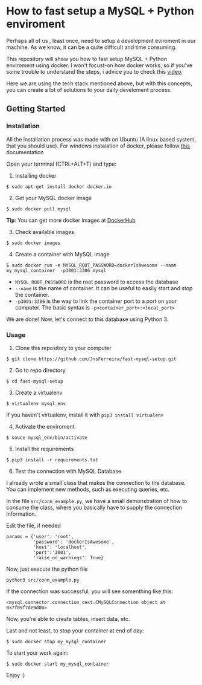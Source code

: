 # How to fast setup a MySQL + Python enviroment

Perhaps all of us , least once, need to setup a development eviroment in our machine. As we know, it can be a quite difficult and time consuming.

This repository will show you how to fast setup MySQL + Python enviroment using docker. I won't focust-on how docker works, so if you've some trouble to understand the steps, i advice you to check this [video](https://www.youtube.com/watch?v=3c-iBn73dDE&ab_channel=TechWorldwithNana).

Here we are using the tech stack mentioned above, but with this concepts, you can create a lot of solutions to your daily develoment process.

## Getting Started


### Installation

All the installation process was made with on Ubuntu (A linux based system, that you should use). For windows instalation of docker, please follow [this](https://docs.docker.com/docker-for-windows/install/) documentation
 

Open your terminal (CTRL+ALT+T) and type:


1. Installing docker

```
$ sudo apt-get install docker docker.io
```

2. Get your MySQL docker image

```
$ sudo docker pull mysql
```

**Tip**: You can get more docker images at [DockerHub](https://hub.docker.com/)

3. Check available images

```
$ sudo docker images
```

4. Create a container with MySQL image

```
$ sudo docker run -e MYSQL_ROOT_PASSWORD=dockerIsAwesome --name my_mysql_container  -p3001:3306 mysql
```

- `MYSQL_ROOT_PASSWORD` is the root password to access the database
- `--name` is the name of container. It can be useful to easily start and stop the container.
- `-p3001:3306` is the way to link the container port to a port on your computer. The basic syntax is `-p<container_port>:<local_port>`

We are done! Now, let's connect to this database using Python 3.

### Usage

1. Clone this repository to your computer

```
$ git clone https://github.com/JnsFerreira/fast-mysql-setup.git
```

2. Go to repo directory

```
$ cd fast-mysql-setup
```

3. Create a virtualenv 

```
$ virtualenv mysql_env
```

If you haven't virtualenv, install it with `pip3 install virtualenv`


4. Activate the enviroment

```
$ souce mysql_env/bin/activate
```

5. Install the requirements

```
$ pip3 install -r requirements.txt
```

6. Test the connection with MySQL Database

I already wrote a small class that makes the connection to the database.
You can implement new methods, such as executing queries, etc.

In the file `src/conn_example.py`, we have a small demonstration of how to consume the class, where you basically have to supply the connection information.

Edit the file, if needed

```
params = {'user': 'root',
          'password': 'dockerIsAwesome',
          'host': 'localhost',
          'port':'3001',
          'raise_on_warnings': True}
```
Now, just execute the python file

```
python3 src/conn_example.py
```

If the connection was successful, you will see somenthing like this:

```
<mysql.connector.connection_cext.CMySQLConnection object at 0x7f09f7de9d00>
```

Now, you're able to create tables, insert data, etc.


Last and not least, to stop your container at end of day:

```
$ sudo docker stop my_mysql_container
```

To start your work again:

```
$ sudo docker start my_mysql_container
```

Enjoy :)
